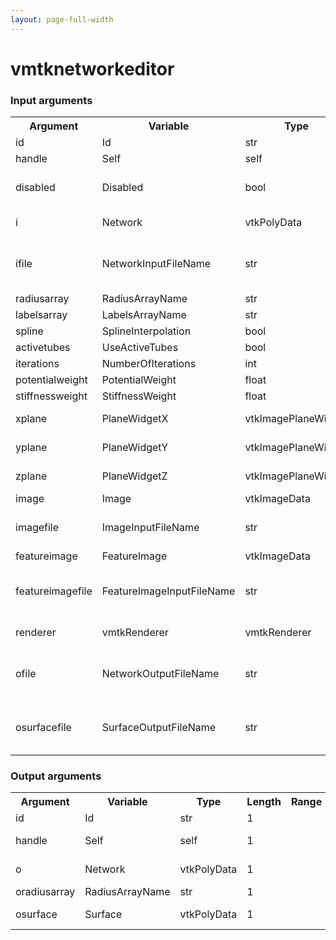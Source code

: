 ```yaml
---
layout: page-full-width
---
```

<h1>vmtknetworkeditor</h1>
<h3>Input arguments</h3>
<table class="vmtkscripts">
<tr>
<th>Argument</th><th>Variable</th><th>Type</th><th>Length</th><th>Range</th><th>Default</th><th>Description</th>
</tr>
<tr><td>id</td><td>Id</td><td>str</td><td>1</td><td></td><td>0</td><td>script id</td>
</tr>
<tr><td>handle</td><td>Self</td><td>self</td><td>1</td><td></td><td></td><td>handle to self</td>
</tr>
<tr><td>disabled</td><td>Disabled</td><td>bool</td><td>1</td><td></td><td>0</td><td>disable execution and piping</td>
</tr>
<tr><td>i</td><td>Network</td><td>vtkPolyData</td><td>1</td><td></td><td></td><td>the input network</td>
</tr>
<tr><td>ifile</td><td>NetworkInputFileName</td><td>str</td><td>1</td><td></td><td></td><td>filename for the default Network reader</td>
</tr>
<tr><td>radiusarray</td><td>RadiusArrayName</td><td>str</td><td>1</td><td></td><td>Radius</td><td></td>
</tr>
<tr><td>labelsarray</td><td>LabelsArrayName</td><td>str</td><td>1</td><td></td><td>Labels</td><td></td>
</tr>
<tr><td>spline</td><td>SplineInterpolation</td><td>bool</td><td>1</td><td></td><td>1</td><td></td>
</tr>
<tr><td>activetubes</td><td>UseActiveTubes</td><td>bool</td><td>1</td><td></td><td>0</td><td></td>
</tr>
<tr><td>iterations</td><td>NumberOfIterations</td><td>int</td><td>1</td><td>(0,)</td><td>100</td><td></td>
</tr>
<tr><td>potentialweight</td><td>PotentialWeight</td><td>float</td><td>1</td><td>(0.0,)</td><td>1.0</td><td></td>
</tr>
<tr><td>stiffnessweight</td><td>StiffnessWeight</td><td>float</td><td>1</td><td>(0.0,)</td><td>0.0</td><td></td>
</tr>
<tr><td>xplane</td><td>PlaneWidgetX</td><td>vtkImagePlaneWidget</td><td>1</td><td></td><td></td><td>the X image plane widget</td>
</tr>
<tr><td>yplane</td><td>PlaneWidgetY</td><td>vtkImagePlaneWidget</td><td>1</td><td></td><td></td><td>the Y image plane widget</td>
</tr>
<tr><td>zplane</td><td>PlaneWidgetZ</td><td>vtkImagePlaneWidget</td><td>1</td><td></td><td></td><td>the Z image plane widget</td>
</tr>
<tr><td>image</td><td>Image</td><td>vtkImageData</td><td>1</td><td></td><td></td><td></td>
</tr>
<tr><td>imagefile</td><td>ImageInputFileName</td><td>str</td><td>1</td><td></td><td></td><td>filename for the default Image reader</td>
</tr>
<tr><td>featureimage</td><td>FeatureImage</td><td>vtkImageData</td><td>1</td><td></td><td></td><td></td>
</tr>
<tr><td>featureimagefile</td><td>FeatureImageInputFileName</td><td>str</td><td>1</td><td></td><td></td><td>filename for the default FeatureImage reader</td>
</tr>
<tr><td>renderer</td><td>vmtkRenderer</td><td>vmtkRenderer</td><td>1</td><td></td><td></td><td>external renderer</td>
</tr>
<tr><td>ofile</td><td>NetworkOutputFileName</td><td>str</td><td>1</td><td></td><td></td><td>filename for the default Network writer</td>
</tr>
<tr><td>osurfacefile</td><td>SurfaceOutputFileName</td><td>str</td><td>1</td><td></td><td></td><td>filename for the default Surface writer</td>
</tr>
</table><h3>Output arguments</h3>
<table class="vmtkscripts">
<tr>
<th>Argument</th><th>Variable</th><th>Type</th><th>Length</th><th>Range</th><th>Default</th><th>Description</th>
</tr>
<tr><td>id</td><td>Id</td><td>str</td><td>1</td><td></td><td>0</td><td>script id</td>
</tr>
<tr><td>handle</td><td>Self</td><td>self</td><td>1</td><td></td><td></td><td>handle to self</td>
</tr>
<tr><td>o</td><td>Network</td><td>vtkPolyData</td><td>1</td><td></td><td></td><td>the output network</td>
</tr>
<tr><td>oradiusarray</td><td>RadiusArrayName</td><td>str</td><td>1</td><td></td><td>Radius</td><td></td>
</tr>
<tr><td>osurface</td><td>Surface</td><td>vtkPolyData</td><td>1</td><td></td><td></td><td>the output surface</td>
</tr>
</table>
